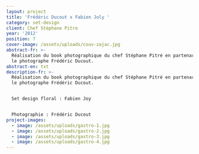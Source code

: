 ```yaml
---
layout: project
title: 'Frédéric Ducout x Fabien Joly '
category: set-design
client: Chef Stéphane Pitre
year: '2012'
position: 7
cover-image: /assets/uploads/couv-zajac.jpg
abstract-fr: >-
  Réalisation du book photographique du chef Stéphane Pitré en partenariat avec
  le photographe Frédéric Ducout.
abstract-en: txt
description-fr: >-
  Réalisation du book photographique du chef Stéphane Pitré en partenariat avec
  le photographe Frédéric Ducout.


  Set design floral : Fabien Joy


  Photographie : Frédéric Ducout
project-images:
  - image: /assets/uploads/gastro-1.jpg
  - image: /assets/uploads/gastro-2.jpg
  - image: /assets/uploads/gastro-3.jpg
  - image: /assets/uploads/gastro-4.jpg
---
```


